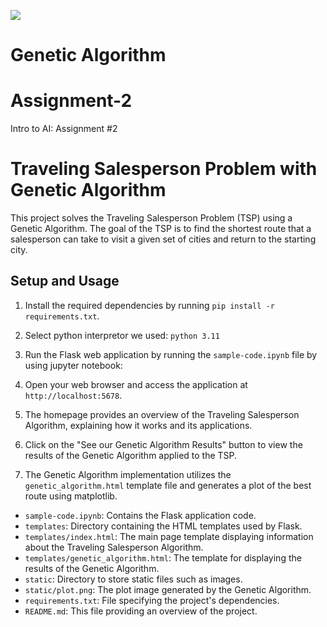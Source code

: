 ![](static/proof.gif)
# Genetic Algorithm

# Assignment-2
Intro to AI: Assignment #2

# Traveling Salesperson Problem with Genetic Algorithm

This project solves the Traveling Salesperson Problem (TSP) using a Genetic Algorithm. The goal of the TSP is to find the shortest route that a salesperson can take to visit a given set of cities and return to the starting city.

## Setup and Usage

1. Install the required dependencies by running `pip install -r requirements.txt`.

2. Select python interpretor we used: `python 3.11`

3. Run the Flask web application by running the `sample-code.ipynb` file by using jupyter notebook:

4. Open your web browser and access the application at `http://localhost:5678`.

5. The homepage provides an overview of the Traveling Salesperson Algorithm, explaining how it works and its applications.

6. Click on the "See our Genetic Algorithm Results" button to view the results of the Genetic Algorithm applied to the TSP.

7. The Genetic Algorithm implementation utilizes the `genetic_algorithm.html` template file and generates a plot of the best route using matplotlib.


- `sample-code.ipynb`: Contains the Flask application code.
- `templates`: Directory containing the HTML templates used by Flask.
- `templates/index.html`: The main page template displaying information about the Traveling Salesperson Algorithm.
- `templates/genetic_algorithm.html`: The template for displaying the results of the Genetic Algorithm.
- `static`: Directory to store static files such as images.
- `static/plot.png`: The plot image generated by the Genetic Algorithm.
- `requirements.txt`: File specifying the project's dependencies.
- `README.md`: This file providing an overview of the project.



